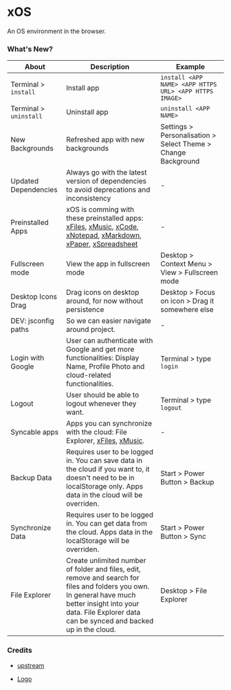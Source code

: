 # xOS

An OS environment in the browser.

### What's New?

| About                  | Description                                                                                                                                                                                                                                                                                            | Example                                                       |
| ---------------------- | ------------------------------------------------------------------------------------------------------------------------------------------------------------------------------------------------------------------------------------------------------------------------------------------------------ | ------------------------------------------------------------- |
| Terminal > `install`   | Install app                                                                                                                                                                                                                                                                                            | `install <APP NAME> <APP HTTPS URL> <APP HTTPS IMAGE> `       |
| Terminal > `uninstall` | Uninstall app                                                                                                                                                                                                                                                                                          | `uninstall <APP NAME>`                                        |
| New Backgrounds        | Refreshed app with new backgrounds                                                                                                                                                                                                                                                                     | Settings > Personalisation > Select Theme > Change Background |
| Updated Dependencies   | Always go with the latest version of dependencies to avoid deprecations and inconsistency                                                                                                                                                                                                              | -                                                             |
| Preinstalled Apps      | xOS is comming with these preinstalled apps: [xFiles](https://files.xos.dev), [xMusic](https://music.xos.dev), [xCode](https://code.xos.dev), [xNotepad](https://notepad.xos.dev), [xMarkdown](https://markdown.xos.dev), [xPaper](https://paper.xos.dev), [xSpreadsheet](https://spreadsheet.xos.dev) | -                                                             |
| Fullscreen mode        | View the app in fullscreen mode                                                                                                                                                                                                                                                                        | Desktop > Context Menu > View > Fullscreen mode               |
| Desktop Icons Drag     | Drag icons on desktop around, for now without persistence                                                                                                                                                                                                                                              | Desktop > Focus on icon > Drag it somewhere else              |
| DEV: jsconfig paths    | So we can easier navigate around project.                                                                                                                                                                                                                                                              | -                                                             |
| Login with Google      | User can authenticate with Google and get more functionalities: Display Name, Profile Photo and cloud-related functionalities.                                                                                                                                                                         | Terminal > type `login`                                       |
| Logout                 | User should be able to logout whenever they want.                                                                                                                                                                                                                                                      | Terminal > type `logout`                                      |
| Syncable apps          | Apps you can synchronize with the cloud: File Explorer, [xFiles](https://files.xos.dev), [xMusic](https://music.xos.dev).                                                                                                                                                                              | -                                                             |
| Backup Data            | Requires user to be logged in. You can save data in the cloud if you want to, it doesn't need to be in localStorage only. Apps data in the cloud will be overriden.                                                                                                                                    | Start > Power Button > Backup                                 |
| Synchronize Data       | Requires user to be logged in. You can get data from the cloud. Apps data in the localStorage will be overriden.                                                                                                                                                                                       | Start > Power Button > Sync                                   |
| File Explorer          | Create unlimited number of folder and files, edit, remove and search for files and folders you own. In general have much better insight into your data. File Explorer data can be synced and backed up in the cloud.                                                                                   | Desktop > File Explorer                                       |

### Credits

- [upstream](https://github.com/blueedgetechno/win11React)

- [Logo](https://www.flaticon.com/free-icon/menu_6858536)
